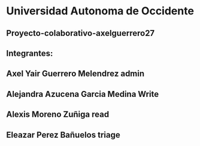 # Universidad Autonoma de Occidente
## Proyecto-colaborativo-axelguerrero27

## Integrantes:

## Axel Yair Guerrero Melendrez admin

## Alejandra Azucena Garcia Medina Write

## Alexis Moreno Zuñiga read

## Eleazar Perez Bañuelos triage

